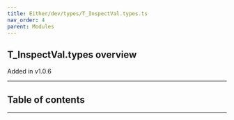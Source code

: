 ```yaml
---
title: Either/dev/types/T_InspectVal.types.ts
nav_order: 4
parent: Modules
---
```


## T_InspectVal.types overview

Added in v1.0.6

---

<h2 class="text-delta">Table of contents</h2>

---
